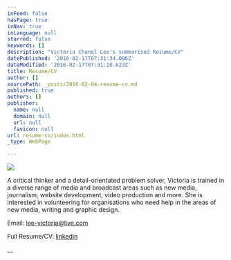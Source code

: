```yaml
---
inFeed: false
hasPage: true
inNav: true
inLanguage: null
starred: false
keywords: []
description: "Victoria Chanel Lee's summarised Resume/CV"
datePublished: '2016-02-17T07:31:34.086Z'
dateModified: '2016-02-17T07:31:28.623Z'
title: Resume/CV
author: []
sourcePath: _posts/2016-02-04-resume-cv.md
published: true
authors: []
publisher:
  name: null
  domain: null
  url: null
  favicon: null
url: resume-cv/index.html
_type: WebPage

---
```

![](https://the-grid-user-content.s3-us-west-2.amazonaws.com/a83cb5e4-d5a7-488b-9f43-7816d8fce6b8.jpg)

A critical thinker and a detail-orientated problem solver, Victoria is trained in a diverse range of media and broadcast areas such as new media, journalism, website development, video production and more. She is interested in volunteering for organisations who need help in the areas of new media, writing and graphic design.

Email: [lee-victoria@live.com][0]

Full Resume/CV: [linkedin][1]

__

[0]: mailto:lee-victoria@live.com
[1]: https://www.linkedin.com/in/victoriachanellee